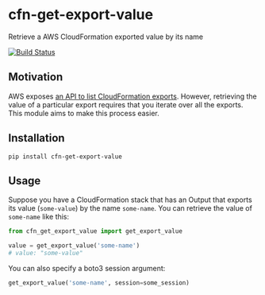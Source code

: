 # cfn-get-export-value
Retrieve a AWS CloudFormation exported value by its name

[![Build Status](https://travis-ci.org/PokaInc/cfn-get-export-value.svg?branch=master)](https://travis-ci.org/PokaInc/cfn-get-export-value)

## Motivation
AWS exposes [an API to list CloudFormation exports](http://boto3.readthedocs.io/en/latest/reference/services/cloudformation.html#CloudFormation.Client.list_exports). However, retrieving the value of a particular export requires that you iterate over all the exports. This module aims to make this process easier.

## Installation
`pip install cfn-get-export-value`

## Usage
Suppose you have a CloudFormation stack that has an Output that exports its value (`some-value`) by the name `some-name`.
You can retrieve the value of `some-name` like this:

```python
from cfn_get_export_value import get_export_value

value = get_export_value('some-name')
# value: "some-value"
```

You can also specify a boto3 session argument:

```python
get_export_value('some-name', session=some_session)
```
